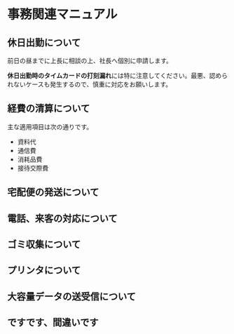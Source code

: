 # 事務関連マニュアル
## 休日出勤について
前日の昼までに上長に相談の上、社長へ個別に申請します。

**休日出勤時のタイムカードの打刻漏れ**には特に注意してください。最悪、認められないケースも発生するので、慎重に対応をお願いします。

## 経費の清算について
主な適用項目は次の通りです。
- 資料代
- 通信費
- 消耗品費
- 接待交際費

## 宅配便の発送について
## 電話、来客の対応について
## ゴミ収集について
## プリンタについて
## 大容量データの送受信について
## ですです、間違いです